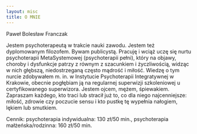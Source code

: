 ```yaml
---
layout: misc
title: O MNIE
---
```


Paweł Bolesław Franczak

Jestem psychoterapeutą w trakcie nauki zawodu. Jestem też dyplomowanym filozofem. Bywam publicystą.
Pracuję i wciąż uczę się nurtu psychoterapii MetaSystemowej (psychoterapii pełni), który na objawy, choroby i dysfunkcje patrzy z równym z szacunkiem i życzliwością, widząc w nich głębszą, niedostrzeganą często mądrość i miłość. 
Wiedzę o tym nurcie zdobywałem m. in. w Instytucie Psychoterapii Integratywnej w Krakowie, obecnie pogłębiam ją na regularnej superwizji szkoleniowej u certyfikowanego superwizora. 
Jestem ojcem, mężem, śpiewakiem. 
Zapraszam każdego, kto traci lub stracił już to, co dla niego najcenniejsze: miłość, zdrowie czy poczucie sensu i kto pustkę tę wypełnia nałogiem, lękiem lub smutkiem.

Cennik: psychoterapia indywidualna: 130 zł/50 min., psychoterapia małżeńska/rodzinna: 160 zł/50 min.
